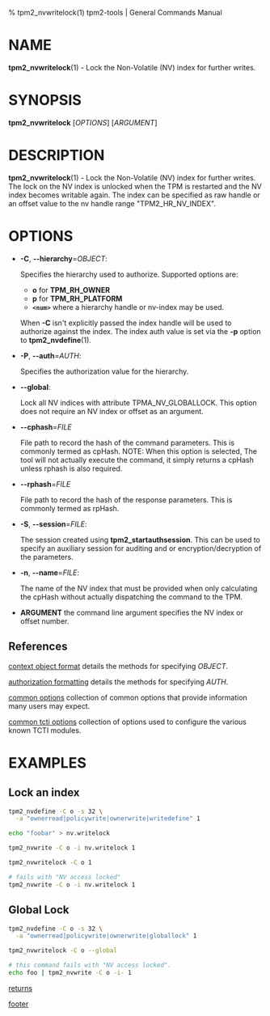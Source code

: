 % tpm2_nvwritelock(1) tpm2-tools | General Commands Manual

# NAME

**tpm2_nvwritelock**(1) - Lock the Non-Volatile (NV) index for further writes.

# SYNOPSIS

**tpm2_nvwritelock** [*OPTIONS*] [*ARGUMENT*]

# DESCRIPTION

**tpm2_nvwritelock**(1) - Lock the Non-Volatile (NV) index for further writes. The
lock on the NV index is unlocked when the TPM is restarted and the NV index
becomes writable again. The index can be specified as raw handle or an offset
value to the nv handle range "TPM2_HR_NV_INDEX".

# OPTIONS

  * **-C**, **\--hierarchy**=_OBJECT_:

    Specifies the hierarchy used to authorize.
    Supported options are:
      * **o** for **TPM_RH_OWNER**
      * **p** for **TPM_RH_PLATFORM**
      * **`<num>`** where a hierarchy handle or nv-index may be used.

    When **-C** isn't explicitly passed the index handle will be used to
    authorize against the index. The index auth value is set via the
    **-p** option to **tpm2_nvdefine**(1).

  * **-P**, **\--auth**=_AUTH_:

    Specifies the authorization value for the hierarchy.

  * **\--global**:

    Lock all NV indices with attribute TPMA\_NV\_GLOBALLOCK. This option
    does not require an NV index or offset as an argument.

  * **\--cphash**=_FILE_

    File path to record the hash of the command parameters. This is commonly
    termed as cpHash. NOTE: When this option is selected, The tool will not
    actually execute the command, it simply returns a cpHash unless rphash is
    also required.

  * **\--rphash**=_FILE_

    File path to record the hash of the response parameters. This is commonly
    termed as rpHash.

  * **-S**, **\--session**=_FILE_:

    The session created using **tpm2_startauthsession**. This can be used to
    specify an auxiliary session for auditing and or encryption/decryption of
    the parameters.

  * **-n**, **\--name**=_FILE_:

    The name of the NV index that must be provided when only calculating the
    cpHash without actually dispatching the command to the TPM.

  * **ARGUMENT** the command line argument specifies the NV index or offset
    number.

## References

[context object format](common/ctxobj.md) details the methods for specifying
_OBJECT_.

[authorization formatting](common/authorizations.md) details the methods for
specifying _AUTH_.

[common options](common/options.md) collection of common options that provide
information many users may expect.

[common tcti options](common/tcti.md) collection of options used to configure
the various known TCTI modules.

# EXAMPLES

## Lock an index
```bash
tpm2_nvdefine -C o -s 32 \
  -a "ownerread|policywrite|ownerwrite|writedefine" 1

echo "foobar" > nv.writelock

tpm2_nvwrite -C o -i nv.writelock 1

tpm2_nvwritelock -C o 1

# fails with "NV access locked"
tpm2_nvwrite -C o -i nv.writelock 1
```

## Global Lock
```bash
tpm2_nvdefine -C o -s 32 \
  -a "ownerread|policywrite|ownerwrite|globallock" 1

tpm2_nvwritelock -C o --global

# this command fails with "NV access locked".
echo foo | tpm2_nvwrite -C o -i- 1
```

[returns](common/returns.md)

[footer](common/footer.md)
